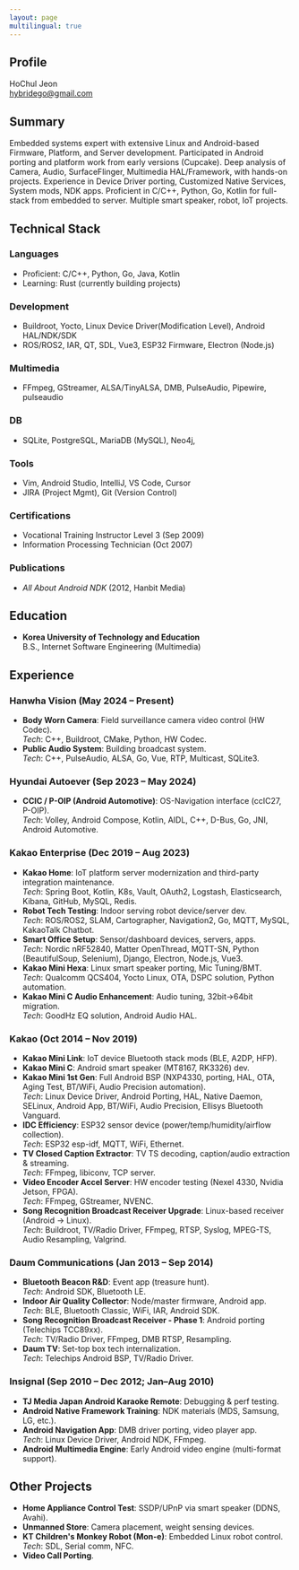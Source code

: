 ```yaml
---
layout: page
multilingual: true
---
```

## Profile
HoChul Jeon   
hybridego@gmail.com

## Summary
Embedded systems expert with extensive Linux and Android-based Firmware, Platform, and Server development. Participated in Android porting and platform work from early versions (Cupcake). Deep analysis of Camera, Audio, SurfaceFlinger, Multimedia HAL/Framework, with hands-on projects. Experience in Device Driver porting, Customized Native Services, System mods, NDK apps. Proficient in C/C++, Python, Go, Kotlin for full-stack from embedded to server. Multiple smart speaker, robot, IoT projects.

## Technical Stack
### Languages
- Proficient: C/C++, Python, Go, Java, Kotlin 
- Learning: Rust (currently building projects)

### Development
- Buildroot, Yocto, Linux Device Driver(Modification Level), Android HAL/NDK/SDK
- ROS/ROS2, IAR, QT, SDL, Vue3, ESP32 Firmware, Electron (Node.js)

### Multimedia
- FFmpeg, GStreamer, ALSA/TinyALSA, DMB, PulseAudio, Pipewire, pulseaudio

### DB
- SQLite, PostgreSQL, MariaDB (MySQL), Neo4j,

### Tools
- Vim, Android Studio, IntelliJ, VS Code, Cursor
- JIRA (Project Mgmt), Git (Version Control)

### Certifications
- Vocational Training Instructor Level 3 (Sep 2009)
- Information Processing Technician (Oct 2007)

### Publications
- *All About Android NDK* (2012, Hanbit Media)

## Education
- **Korea University of Technology and Education**  
  B.S., Internet Software Engineering (Multimedia)

## Experience
### Hanwha Vision (May 2024 – Present)
- **Body Worn Camera**: Field surveillance camera video control (HW Codec).  
  *Tech*: C++, Buildroot, CMake, Python, HW Codec.
- **Public Audio System**: Building broadcast system.  
  *Tech*: C++, PulseAudio, ALSA, Go, Vue, RTP, Multicast, SQLite3.

### Hyundai Autoever (Sep 2023 – May 2024)
- **CCIC / P-OIP (Android Automotive)**: OS-Navigation interface (ccIC27, P-OIP).  
  *Tech*: Volley, Android Compose, Kotlin, AIDL, C++, D-Bus, Go, JNI, Android Automotive.

### Kakao Enterprise (Dec 2019 – Aug 2023)
- **Kakao Home**: IoT platform server modernization and third-party integration maintenance.  
  *Tech*: Spring Boot, Kotlin, K8s, Vault, OAuth2, Logstash, Elasticsearch, Kibana, GitHub, MySQL, Redis.
- **Robot Tech Testing**: Indoor serving robot device/server dev.  
  *Tech*: ROS/ROS2, SLAM, Cartographer, Navigation2, Go, MQTT, MySQL, KakaoTalk Chatbot.
- **Smart Office Setup**: Sensor/dashboard devices, servers, apps.  
  *Tech*: Nordic nRF52840, Matter OpenThread, MQTT-SN, Python (BeautifulSoup, Selenium), Django, Electron, Node.js, Vue3.
- **Kakao Mini Hexa**: Linux smart speaker porting, Mic Tuning/BMT.  
  *Tech*: Qualcomm QCS404, Yocto Linux, OTA, DSPC solution, Python automation.
- **Kakao Mini C Audio Enhancement**: Audio tuning, 32bit→64bit migration.  
  *Tech*: GoodHz EQ solution, Android Audio HAL.

### Kakao (Oct 2014 – Nov 2019)
- **Kakao Mini Link**: IoT device Bluetooth stack mods (BLE, A2DP, HFP).
- **Kakao Mini C**: Android smart speaker (MT8167, RK3326) dev.
- **Kakao Mini 1st Gen**: Full Android BSP (NXP4330, porting, HAL, OTA, Aging Test, BT/WiFi, Audio Precision automation).  
  *Tech*: Linux Device Driver, Android Porting, HAL, Native Daemon, SELinux, Android App, BT/WiFi, Audio Precision, Ellisys Bluetooth Vanguard.
- **IDC Efficiency**: ESP32 sensor device (power/temp/humidity/airflow collection).  
  *Tech*: ESP32 esp-idf, MQTT, WiFi, Ethernet.
- **TV Closed Caption Extractor**: TV TS decoding, caption/audio extraction & streaming.  
  *Tech*: FFmpeg, libiconv, TCP server.
- **Video Encoder Accel Server**: HW encoder testing (Nexel 4330, Nvidia Jetson, FPGA).  
  *Tech*: FFmpeg, GStreamer, NVENC.
- **Song Recognition Broadcast Receiver Upgrade**: Linux-based receiver (Android → Linux).  
  *Tech*: Buildroot, TV/Radio Driver, FFmpeg, RTSP, Syslog, MPEG-TS, Audio Resampling, Valgrind.

### Daum Communications (Jan 2013 – Sep 2014)
- **Bluetooth Beacon R&D**: Event app (treasure hunt).  
  *Tech*: Android SDK, Bluetooth LE.
- **Indoor Air Quality Collector**: Node/master firmware, Android app.  
  *Tech*: BLE, Bluetooth Classic, WiFi, IAR, Android SDK.
- **Song Recognition Broadcast Receiver - Phase 1**: Android porting (Telechips TCC89xx).  
  *Tech*: TV/Radio Driver, FFmpeg, DMB RTSP, Resampling.
- **Daum TV**: Set-top box tech internalization.  
  *Tech*: Telechips Android BSP, TV/Radio Driver.

### Insignal (Sep 2010 – Dec 2012; Jan–Aug 2010)
- **TJ Media Japan Android Karaoke Remote**: Debugging & perf testing.
- **Android Native Framework Training**: NDK materials (MDS, Samsung, LG, etc.).
- **Android Navigation App**: DMB driver porting, video player app.  
  *Tech*: Linux Device Driver, Android NDK, FFmpeg.
- **Android Multimedia Engine**: Early Android video engine (multi-format support).

## Other Projects
- **Home Appliance Control Test**: SSDP/UPnP via smart speaker (DDNS, Avahi).
- **Unmanned Store**: Camera placement, weight sensing devices.
- **KT Children's Monkey Robot (Mon-e)**: Embedded Linux robot control.  
  *Tech*: SDL, Serial comm, NFC.
- **Video Call Porting**.